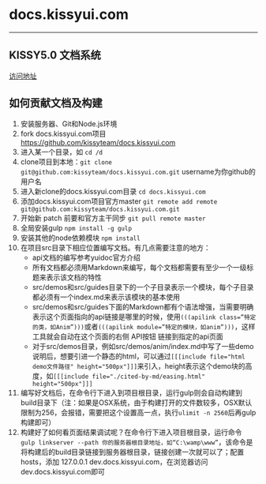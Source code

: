# docs.kissyui.com
-----------------------------------------------------

## KISSY5.0 文档系统
[访问地址](http://docs.kissyui.com)

## 如何贡献文档及构建
1. 安装服务器、Git和Node.js环境
2. fork docs.kissyui.com项目 https://github.com/kissyteam/docs.kissyui.com
3. 进入某一个目录，如 `cd /d`
4. clone项目到本地：`git clone git@github.com:kissyteam/docs.kissyui.com.git` username为你github的用户名
5. 进入新clone的docs.kissyui.com目录  `cd docs.kissyui.com`
6. 添加docs.kissyui.com项目官方master  `git remote add remote git@github.com:kissyteam/docs.kissyui.com.git`
7. 开始新 patch 前要和官方主干同步 `git pull remote master`
8. 全局安装gulp  `npm install -g gulp`
9. 安装其他的node依赖模块  `npm install`
10. 在项目src目录下相应位置编写文档。有几点需要注意的地方：
    - api文档的编写参考yuidoc官方介绍
    - 所有文档都必须用Markdown来编写，每个文档都需要有至少一个一级标题来表示该文档的特性
    - src/demos和src/guides目录下的一个子目录表示一个模块，每个子目录都必须有一个index.md来表示该模块的基本使用
    - src/demos和src/guides下面的Markdown都有个语法增强，当需要明确表示这个页面指向的api链接是哪里的时候，使用`(((apilink class=”特定的类，如Anim”)))`或者`(((apilink module=”特定的模块，如anim”)))`，这样工具就会自动在这个页面的右侧 API按钮 链接到指定的api页面
    - 对于src/demos目录，例如src/demos/anim/index.md中写了一些demo说明后，想要引进一个静态的html，可以通过`[[[include file="html demo文件路径" height="500px"]]]`来引入，height表示这个demo块的高度，如`[[[include file="./cited-by-md/easing.html" height="500px"]]]`
11. 编写好文档后，在命令行下进入到项目根目录，运行gulp则会自动构建到build目录下（注：如果是OSX系统，由于构建打开的文件数较多，OSX默认限制为256，会报错，需要把这个设置高一点，执行`ulimit -n 2560`后再gulp构建即可）
12. 构建好了如何看页面结果调试呢？在命令行下进入项目根目录，运行命令 `gulp linkserver --path 你的服务器根目录地址，如“C:\wamp\www”`，该命令是将构建后的build目录链接到服务器根目录，链接创建一次就可以了；配置hosts，添加 127.0.0.1 dev.docs.kissyui.com，在浏览器访问dev.docs.kissyui.com即可
